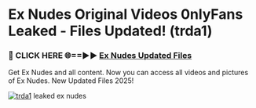 # Ex Nudes Original Videos 0nlyFans Leaked - Files Updated! (trda1)

<h3>🔴 CLICK HERE 🌐==►► <a href="https://tinyurl.com/52m3yx9h" rel="nofollow">Ex Nudes Updated Files</a></h3>

Get Ex Nudes and all content. Now you can access all videos and pictures of Ex Nudes. New Updated Files 2025!

[![trda1](https://i.imgur.com/TnHtlc8.gif)](https://tinyurl.com/52m3yx9h)
leaked ex nudes